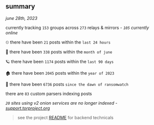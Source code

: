 
## summary
_june 28th, 2023_

currently tracking `153` groups across `273` relays & mirrors - _`105` currently online_

⏲ there have been `21` posts within the `last 24 hours`

🦈 there have been `338` posts within the `month of june`

🪐 there have been `1174` posts within the `last 90 days`

🏚 there have been `2045` posts within the `year of 2023`

🦕 there have been `6736` posts `since the dawn of ransomwatch`

there are `83` custom parsers indexing posts

_`20` sites using v2 onion services are no longer indexed - [support.torproject.org](https://support.torproject.org/onionservices/v2-deprecation/)_

> see the project [README](https://github.com/joshhighet/ransomwatch#ransomwatch--) for backend technicals
